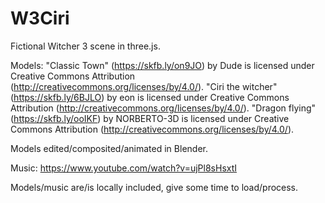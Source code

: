 # W3Ciri

Fictional Witcher 3 scene in three.js.

Models:
"Classic Town" (https://skfb.ly/on9JO) by Dude is licensed under Creative Commons Attribution (http://creativecommons.org/licenses/by/4.0/).
"Ciri the witcher" (https://skfb.ly/6BJLO) by eon is licensed under Creative Commons Attribution (http://creativecommons.org/licenses/by/4.0/).
"Dragon flying" (https://skfb.ly/ooIKF) by NORBERTO-3D is licensed under Creative Commons Attribution (http://creativecommons.org/licenses/by/4.0/).

Models edited/composited/animated in Blender.

Music: https://www.youtube.com/watch?v=ujPl8sHsxtI

Models/music are/is locally included, give some time to load/process.
